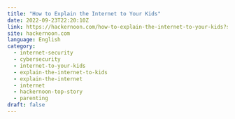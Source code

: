 ```yaml
---
title: "How to Explain the Internet to Your Kids"
date: 2022-09-23T22:20:10Z
link: https://hackernoon.com/how-to-explain-the-internet-to-your-kids?source=rss&utm_medium=RSS&utm_source=news.12bit.vn
site: hackernoon.com
language: English
category:
  - internet-security
  - cybersecurity
  - internet-to-your-kids
  - explain-the-internet-to-kids
  - explain-the-internet
  - internet
  - hackernoon-top-story
  - parenting
draft: false
---
```

